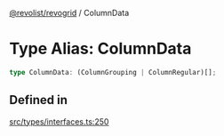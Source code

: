 [@revolist/revogrid](README.md) / ColumnData

# Type Alias: ColumnData

```ts
type ColumnData: (ColumnGrouping | ColumnRegular)[];
```

## Defined in

[src/types/interfaces.ts:250](https://github.com/revolist/revogrid/blob/7eb028636fe9635cf32f3cf0775076c9e2dde053/src/types/interfaces.ts#L250)
